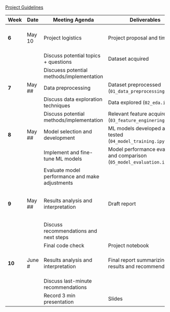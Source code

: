
[Project Guidelines](https://docs.google.com/document/d/1VCTgKDYME7eK4ETNuDsCDOB6EO2HRAp1OiwYNswPAsc/edit)

| **Week** | **Date**| **Meeting Agenda**                            | **Deliverables**                                          | **Assignments**                                  |
|----------|---------|-----------------------------------------------|-----------------------------------------------------------|----------------------------------------------|
| **6**    | May 10  | Project logistics                             | Project proposal and timeline                             | **HW 5: Project proposal due 5/12**          |
|          |         | Discuss potential topics + questions          | Dataset acquired                                          |                                              |
|          |         | Discuess potential methods/implementation     |                                                           |                                              |
| **7**    | May ##  | Data preprocessing                            | Dataset preprocessed (`01_data_preprocessing.ipynb`)      |                                              |
|          |         | Discuss data exploration techniques           | Data explored (`02_eda.ipynb`)                            |                                              |
|          |         | Discuss potential methods/implementation      | Relevant feature acquired (`03_feature_enginering.ipynb`) |                                              |
| **8**    | May ##  | Model selection and development               | ML models developed and tested (`04_model_training.ipynb`)|                                              |
|          |         | Implement and fine-tune ML models             | Model performance evaluation and comparison (`05_model_evaluation.ipynb`)|                               |
|          |         | Evaluate model performance and make adjustments |                                                         |                                              |
| **9**    | May ##  | Results analysis and interpretation           | Draft report                                              | **HW 7: Revised project proposal due 6/2**   |
|          |         | Discuss recommendations and next steps        |                                                           |                                              |
|          |         | Final code check                              | Project notebook                                          |                                              |
| **10**   | June #  | Results analysis and interpretation           | Final report summarizing the results and recommendations  | **Final report and presentation due 6/9**    |
|          |         | Discuss last-minute recommendations           |                                                           |                                              |
|          |         | Record 3 min presentation                     | Slides                                                    |                                              |


